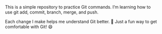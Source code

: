 This is a simple repository to practice Git commands.
I’m learning how to use git add, commit, branch, merge, and push.

Each change I make helps me understand Git better. 🚀
Just a fun way to get comfortable with Git! 😄

